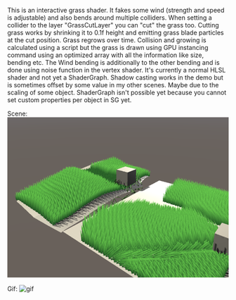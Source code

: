 This is an interactive grass shader. It fakes some wind (strength and speed is adjustable) and also bends around multiple colliders.
When setting a collider to the layer "GrassCutLayer" you can "cut" the grass too.
Cutting grass works by shrinking it to 0.1f height and emitting grass blade particles at the cut position. 
Grass regrows over time. 
Collision and growing is calculated using a script but the grass is drawn using GPU instancing command using an optimized array with all the information like size, bending etc. 
The Wind bending is additionally to the other bending and is done using noise function in the vertex shader.
It's currently a normal HLSL shader and not yet a ShaderGraph. Shadow casting works in the demo but is sometimes offset by some value in my other scenes. 
Maybe due to the scaling of some object. ShaderGraph isn't possible yet because you cannot set custom properties per object in SG yet.

Scene:
![Scene](https://github.com/Fonteinsoft/GrassShader/blob/master/scene.PNG)


Gif:
![gif](https://github.com/Fonteinsoft/GrassShader/blob/master/ezgif-2-a98af4aadbfe.gif)
